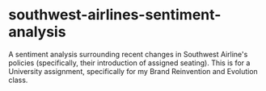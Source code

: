 # southwest-airlines-sentiment-analysis
A sentiment analysis surrounding recent changes in Southwest Airline's policies (specifically, their introduction of assigned seating). This is for a University assignment, specifically for my Brand Reinvention and Evolution class. 
